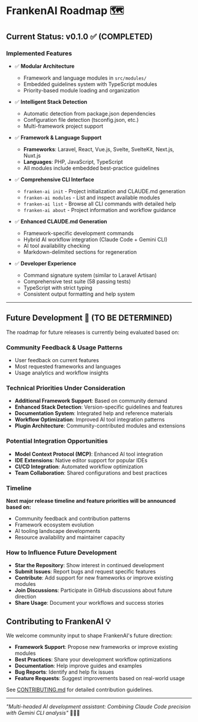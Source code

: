 # FrankenAI Roadmap 🗺️

## Current Status: v0.1.0 ✅ **(COMPLETED)**

### Implemented Features

- ✅ **Modular Architecture**
  - Framework and language modules in `src/modules/`
  - Embedded guidelines system with TypeScript modules
  - Priority-based module loading and organization

- ✅ **Intelligent Stack Detection**
  - Automatic detection from package.json dependencies
  - Configuration file detection (tsconfig.json, etc.)
  - Multi-framework project support

- ✅ **Framework & Language Support**
  - **Frameworks**: Laravel, React, Vue.js, Svelte, SvelteKit, Next.js, Nuxt.js
  - **Languages**: PHP, JavaScript, TypeScript
  - All modules include embedded best-practice guidelines

- ✅ **Comprehensive CLI Interface**
  - `franken-ai init` - Project initialization and CLAUDE.md generation
  - `franken-ai modules` - List and inspect available modules
  - `franken-ai list` - Browse all CLI commands with detailed help
  - `franken-ai about` - Project information and workflow guidance

- ✅ **Enhanced CLAUDE.md Generation**
  - Framework-specific development commands
  - Hybrid AI workflow integration (Claude Code + Gemini CLI)
  - AI tool availability checking
  - Markdown-delimited sections for regeneration

- ✅ **Developer Experience**
  - Command signature system (similar to Laravel Artisan)
  - Comprehensive test suite (58 passing tests)
  - TypeScript with strict typing
  - Consistent output formatting and help system

---

## Future Development 🚀 **(TO BE DETERMINED)**

The roadmap for future releases is currently being evaluated based on:

### Community Feedback & Usage Patterns
- User feedback on current features
- Most requested frameworks and languages
- Usage analytics and workflow insights

### Technical Priorities Under Consideration
- **Additional Framework Support**: Based on community demand
- **Enhanced Stack Detection**: Version-specific guidelines and features
- **Documentation System**: Integrated help and reference materials
- **Workflow Optimization**: Improved AI tool integration patterns
- **Plugin Architecture**: Community-contributed modules and extensions

### Potential Integration Opportunities
- **Model Context Protocol (MCP)**: Enhanced AI tool integration
- **IDE Extensions**: Native editor support for popular IDEs
- **CI/CD Integration**: Automated workflow optimization
- **Team Collaboration**: Shared configurations and best practices

### Timeline
**Next major release timeline and feature priorities will be announced based on:**
- Community feedback and contribution patterns
- Framework ecosystem evolution
- AI tooling landscape developments
- Resource availability and maintainer capacity

### How to Influence Future Development
- **Star the Repository**: Show interest in continued development
- **Submit Issues**: Report bugs and request specific features
- **Contribute**: Add support for new frameworks or improve existing modules
- **Join Discussions**: Participate in GitHub discussions about future direction
- **Share Usage**: Document your workflows and success stories

## Contributing to FrankenAI 💡

We welcome community input to shape FrankenAI's future direction:

- **Framework Support**: Propose new frameworks or improve existing modules
- **Best Practices**: Share your development workflow optimizations
- **Documentation**: Help improve guides and examples
- **Bug Reports**: Identify and help fix issues
- **Feature Requests**: Suggest improvements based on real-world usage

See [CONTRIBUTING.md](CONTRIBUTING.md) for detailed contribution guidelines.

---

*"Multi-headed AI development assistant: Combining Claude Code precision with Gemini CLI analysis"* 🧟‍♂️✨